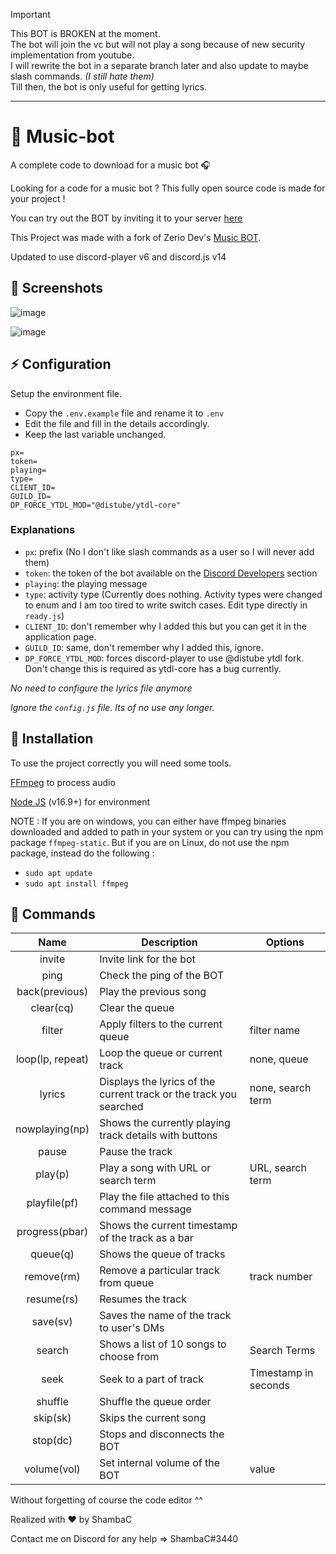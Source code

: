 > [!IMPORTANT]
> This BOT is BROKEN at the moment.<br>
> The bot will join the vc but will not play a song because of new security implementation from youtube.<br>
> I will rewrite the bot in a separate branch later and also update to maybe slash commands. <i>(I still hate them)</i><br>
> Till then, the bot is only useful for getting lyrics.

---

# 🎵 Music-bot

A complete code to download for a music bot 🎧

Looking for a code for a music bot ? This fully open source code is made for your project !

You can try out the BOT by inviting it to your server [here](https://discord.com/api/oauth2/authorize?client_id=507874682242990081&permissions=2150942784&scope=bot%20applications.commands)

This Project was made with a fork of Zerio Dev's [Music BOT](https://github.com/ZerioDev/Music-bot).

Updated to use discord-player v6 and discord.js v14

## 📸 Screenshots
![image](https://user-images.githubusercontent.com/38806897/147191799-b880a8e6-ff5d-4702-84b0-95d23739d8ff.png)

![image](https://user-images.githubusercontent.com/38806897/147191840-b34d746f-a87b-447d-9610-89013dac8750.png)


## ⚡ Configuration

Setup the environment file.
- Copy the `.env.example` file and rename it to `.env`
- Edit the file and fill in the details accordingly.
- Keep the last variable unchanged.

```
px=
token=
playing=
type=
CLIENT_ID=
GUILD_ID=
DP_FORCE_YTDL_MOD="@distube/ytdl-core"
```

### Explanations
- `px`: prefix (No I don't like slash commands as a user so I will never add them)
- `token`: the token of the bot available on the [Discord Developers](https://discordapp.com/developers/applications) section
- `playing`: the playing message
- `type`: activity type (Currently does nothing. Activity types were changed to enum and I am too tired to write switch cases. Edit type directly in `ready.js`)
- `CLIENT_ID`: don't remember why I added this but you can get it in the application page.
- `GUILD_ID`: same, don't remember why I added this, ignore.
- `DP_FORCE_YTDL_MOD`: forces discord-player to use @distube ytdl fork. Don't change this is required as ytdl-core has a bug currently.

<i>No need to configure the lyrics file anymore</i>

<i>Ignore the `config.js` file. Its of no use any longer.</i>

## 📑 Installation

To use the project correctly you will need some tools.

[FFmpeg](https://www.ffmpeg.org) to process audio

[Node JS](https://nodejs.org/en/) (v16.9+) for environment

NOTE : If you are on windows, you can either have ffmpeg binaries downloaded and added to path in your system or you can try using the npm package `ffmpeg-static`. But if you are on Linux, do not use the npm package, instead do the following :
- `sudo apt update`
- `sudo apt install ffmpeg`

## 🤖 Commands

|       Name       | Description                                                        | Options              |
|:----------------:|--------------------------------------------------------------------|----------------------|
| invite           | Invite link for the bot                                            |                      |
| ping             | Check the ping of the BOT                                          |                      |
| back(previous)   | Play the previous song                                             |                      |
| clear(cq)        | Clear the queue                                                    |                      |
| filter           | Apply filters to the current queue                                 | filter name          |
| loop(lp, repeat) | Loop the queue or current track                                    | none, queue          |
| lyrics           | Displays the lyrics of the current track or the track you searched | none, search term    |
| nowplaying(np)   | Shows the currently playing track details with buttons             |                      |
| pause            | Pause the track                                                    |                      |
| play(p)          | Play a song with URL or search term                                | URL, search term     |
| playfile(pf)     | Play the file attached to this command message                     |                      |
| progress(pbar)   | Shows the current timestamp of the track as a bar                  |                      |
| queue(q)         | Shows the queue of tracks                                          |                      |
| remove(rm)       | Remove a particular track from queue                               | track number         |
| resume(rs)       | Resumes the track                                                  |                      |
| save(sv)         | Saves the name of the track to user's DMs                          |                      |
| search           | Shows a list of 10 songs to choose from                            | Search Terms         |
| seek             | Seek to a part of track                                            | Timestamp in seconds |
| shuffle          | Shuffle the queue order                                            |                      |
| skip(sk)         | Skips the current song                                             |                      |
| stop(dc)         | Stops and disconnects the BOT                                      |                      |
| volume(vol)      | Set internal volume of the BOT                                     | value                |

Without forgetting of course the code editor ^^

Realized with ❤️ by ShambaC

Contact me on Discord for any help => ShambaC#3440

